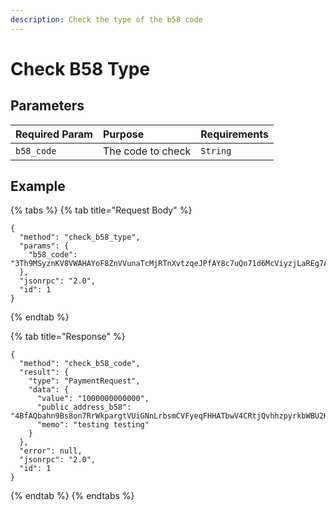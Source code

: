 ```yaml
---
description: Check the type of the b58 code
---
```


# Check B58 Type

## Parameters

| Required Param | Purpose | Requirements |
| :--- | :--- | :--- |
| `b58_code` | The code to check | `String` |

## Example

{% tabs %}
{% tab title="Request Body" %}
```text
{
  "method": "check_b58_type",
  "params": {
    "b58_code": "3Th9MSyznKV8VWAHAYoF8ZnVVunaTcMjRTnXvtzqeJPfAY8c7uQn71d6McViyzjLaREg7AppT7quDmBRG5E48csVhhzF4TEn1tw9Ekwr2hrq57A8cqR6sqpNC47mF7kHe"
  },
  "jsonrpc": "2.0",
  "id": 1
}
```
{% endtab %}

{% tab title="Response" %}
```text
{
  "method": "check_b58_code",
  "result": {
    "type": "PaymentRequest",
    "data": {
      "value": "1000000000000",
      "public_address_b58": "4BfAQbahn9Bs8on7RrWkpargtVUiGNnLrbsmCVFyeqFHHATbwV4CRtjQvhhzpyrkbWBU2HqWK8Fg6boZ235YLEzkGJNFBEVGTKAnCN6vNGV",
      "memo": "testing testing"
    }
  },
  "error": null,
  "jsonrpc": "2.0",
  "id": 1
}
```
{% endtab %}
{% endtabs %}

